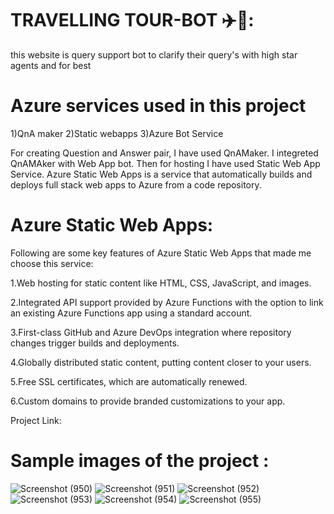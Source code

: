 # TRAVELLING TOUR-BOT ✈️🧳:

this website is query support bot to clarify their query's with high star agents and for best


# Azure services used in this project

1)QnA maker 2)Static webapps 3)Azure Bot Service

For creating Question and Answer pair, I have used QnAMaker. I integreted QnAMAker with Web App bot. Then for hosting I have used Static Web App Service. Azure Static Web Apps is a service that automatically builds and deploys full stack web apps to Azure from a code repository.

# Azure Static Web Apps: 

Following are some key features of Azure Static Web Apps that made me choose this service:

1.Web hosting for static content like HTML, CSS, JavaScript, and images.

2.Integrated API support provided by Azure Functions with the option to link an existing Azure Functions app using a standard account.

3.First-class GitHub and Azure DevOps integration where repository changes trigger builds and deployments.

4.Globally distributed static content, putting content closer to your users.

5.Free SSL certificates, which are automatically renewed.

6.Custom domains to provide branded customizations to your app.

Project Link:

# Sample images of the project :
![Screenshot (950)](https://user-images.githubusercontent.com/99309231/174963138-1a25cbcc-14f2-4b58-a7b4-f1bac8cbd4cd.png)
![Screenshot (951)](https://user-images.githubusercontent.com/99309231/174963156-74cee2f6-f55b-4050-8760-276e8de6c6cc.png)
![Screenshot (952)](https://user-images.githubusercontent.com/99309231/174963169-ac8ba9c6-e285-47aa-bb3f-e5fee6f30ad7.png)
![Screenshot (953)](https://user-images.githubusercontent.com/99309231/174963184-fbb2c501-1c50-4cb9-86ba-1f83f769ed91.png)
![Screenshot (954)](https://user-images.githubusercontent.com/99309231/174963195-451188e8-2367-4d0b-b92f-9211e5c0c12b.png)
![Screenshot (955)](https://user-images.githubusercontent.com/99309231/174963207-c1f0cd65-d6fa-4e70-a4f0-44fc4a0f1b17.png)
